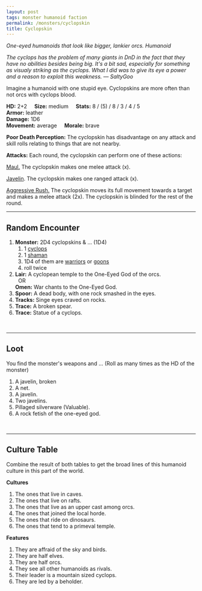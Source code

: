 ```yaml
---
layout: post
tags: monster humanoid faction
permalink: /monsters/cyclopskin
title: Cyclopskin
---
```


*One-eyed humanoids that look like bigger, lankier orcs. Humanoid*

<span class="alchemy"> *The cyclops has the problem of many giants in DnD in the fact that they have no abilities besides being big. It's a bit sad, especially for something as visualy striking as the cyclops. What I did was to give its eye a power and a reason to exploit this weakness. — SaltyGoo* </span>

Imagine a humanoid with one stupid eye. Cyclopskins are more often than not orcs with cyclops blood.

**HD:** 2+2  &nbsp; &nbsp;  **Size:** medium &nbsp; &nbsp; **Stats:** 8 / (5) / 8 / 3 / 4 / 5<br>
**Armor:** leather <br>
**Damage:** 1D6 <br>
**Movement:** average &nbsp; &nbsp; **Morale:** brave <br>

**Poor Death Perception:** The cyclopskin has disadvantage on any attack and skill rolls relating to things that are not nearby.

**Attacks:** Each round, the cyclopskin can perform one of these actions:

<ins>Maul.</ins> The cyclopskin makes one melee attack (x).

<ins>Javelin</ins>. The cyclopskin makes one ranged attack (x).

<ins>Aggressive Rush.</ins> The cyclopskin moves its full movement towards a target and makes a melee attack (2x). The cyclopskin is blinded for the rest of the round.
<br>

---

## Random Encounter

1. **Monster:** 2D4 cyclopskins & ... (1D4)
    1. 1 [cyclops](/monsters/cyclops)
    1. 1 [shaman](/monsters/shaman)
    1. 1D4 of them are [warriors](/monsters/warrior) or [goons](/monsters/goon)
    1. roll twice
1. **Lair:** A cyclopean temple to the One-Eyed God of the orcs. <br>	&nbsp; OR <br>	**Omen:** War chants to the One-Eyed God.
1. **Spoor:** A dead body, with one rock smashed in the eyes.
1. **Tracks:** Singe eyes craved on rocks.
1. **Trace:** A broken spear.
1. **Trace:** Statue of a cyclops.

<br>

---

## Loot

You find the monster's weapons and ... (Roll as many times as the HD of the monster)

1. A javelin, broken
1. A net.
1. A javelin.
1. Two javelins.
1. Pillaged silverware (Valuable).
1. A rock fetish of the one-eyed god.

<br>

---

## Culture Table

Combine the result of both tables to get the broad lines of this humanoid culture in this part of the world.

**Cultures**
1. The ones that live in caves.
1. The ones that live on rafts. 
1. The ones that live as an upper cast among orcs.
1. The ones that joined the local horde.
1. The ones that ride on dinosaurs.
1. The ones that tend to a primeval temple.

**Features**
1. They are affraid of the sky and birds.
1. They are half elves.
1. They are half orcs.
1. They see all other humanoids as rivals.
1. Their leader is a mountain sized cyclops.
1. They are led by a beholder.
